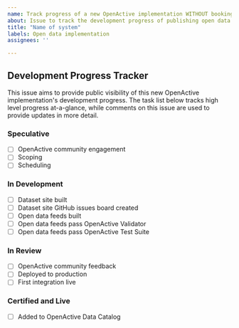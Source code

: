 ```yaml
---
name: Track progress of a new OpenActive implementation WITHOUT booking
about: Issue to track the development progress of publishing open data within a booking or listing system.
title: "Name of system"
labels: Open data implementation
assignees: ''

---
```

[//]: # (Simply update the name of this issue above to the name of your system, then click the green "Submit new issue" button below)

## Development Progress Tracker

This issue aims to provide public visibility of this new OpenActive implementation's development progress. The task list below tracks high level progress at-a-glance, while comments on this issue are used to provide updates in more detail.

### Speculative
- [ ] OpenActive community engagement
- [ ] Scoping
- [ ] Scheduling

### In Development
- [ ] Dataset site built
- [ ] Dataset site GitHub issues board created
- [ ] Open data feeds built
- [ ] Open data feeds pass OpenActive Validator
- [ ] Open data feeds pass OpenActive Test Suite

### In Review
- [ ] OpenActive community feedback
- [ ] Deployed to production
- [ ] First integration live

### Certified and Live
- [ ] Added to OpenActive Data Catalog

